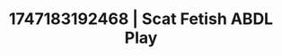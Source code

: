 ---
categories:
- Intimate rebellion
- Spiritual kink
- Nerdy seduction
- Flushed cheeks
- Pov blowjob
image: /assets/images/1747183192468.jpg
layout: post
seo:
  description: Featured content with exclusive Scat Fetish, ABDL Play. HD images available.
  keywords: Scat Fetish, ABDL Play
  og_image: /assets/images/1747183192468.jpg
  schema_type: VisualArtwork
tags:
- '#1747183192468'
- Scat Fetish
- ABDL Play
title: 1747183192468 | Scat Fetish ABDL Play
---